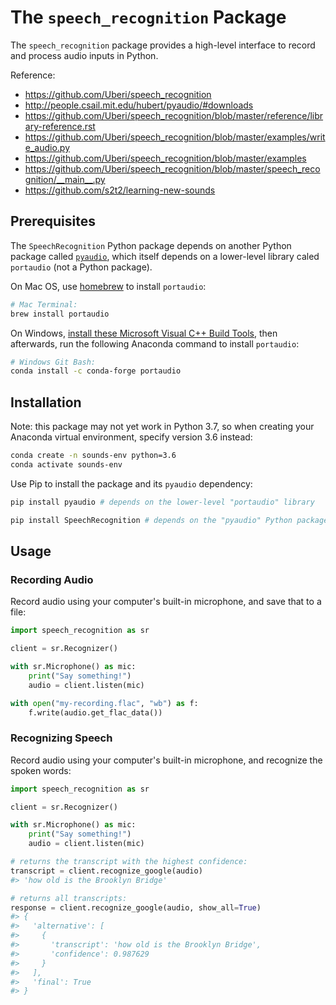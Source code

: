 # The `speech_recognition` Package

The `speech_recognition` package provides a high-level interface to record and process audio inputs in Python.

Reference:

  + https://github.com/Uberi/speech_recognition
  + http://people.csail.mit.edu/hubert/pyaudio/#downloads
  + https://github.com/Uberi/speech_recognition/blob/master/reference/library-reference.rst
  + https://github.com/Uberi/speech_recognition/blob/master/examples/write_audio.py
  + https://github.com/Uberi/speech_recognition/blob/master/examples
  + https://github.com/Uberi/speech_recognition/blob/master/speech_recognition/__main__.py
  + https://github.com/s2t2/learning-new-sounds

## Prerequisites

The `SpeechRecognition` Python package depends on another Python package called [`pyaudio`](http://people.csail.mit.edu/hubert/pyaudio/#downloads), which itself depends on a lower-level library caled `portaudio` (not a Python package).

On Mac OS, use [homebrew](/notes/clis/brew.md) to install `portaudio`:

```sh
# Mac Terminal:
brew install portaudio
```

On Windows, [install these Microsoft Visual C++ Build Tools](https://visualstudio.microsoft.com/downloads/), then afterwards, run the following Anaconda command to install `portaudio`:

```sh
# Windows Git Bash:
conda install -c conda-forge portaudio
```

## Installation

Note: this package may not yet work in Python 3.7, so when creating your Anaconda virtual environment, specify version 3.6 instead:

```sh
conda create -n sounds-env python=3.6
conda activate sounds-env
```

Use Pip to install the package and its `pyaudio` dependency:

```sh
pip install pyaudio # depends on the lower-level "portaudio" library

pip install SpeechRecognition # depends on the "pyaudio" Python package
```

## Usage

### Recording Audio

Record audio using your computer's built-in microphone, and save that to a file:

```py
import speech_recognition as sr

client = sr.Recognizer()

with sr.Microphone() as mic:
    print("Say something!")
    audio = client.listen(mic)

with open("my-recording.flac", "wb") as f:
    f.write(audio.get_flac_data())
```

### Recognizing Speech

Record audio using your computer's built-in microphone, and recognize the spoken words:

```py
import speech_recognition as sr

client = sr.Recognizer()

with sr.Microphone() as mic:
    print("Say something!")
    audio = client.listen(mic)

# returns the transcript with the highest confidence:
transcript = client.recognize_google(audio)
#> 'how old is the Brooklyn Bridge'

# returns all transcripts:
response = client.recognize_google(audio, show_all=True)
#> {
#>   'alternative': [
#>     {
#>       'transcript': 'how old is the Brooklyn Bridge',
#>       'confidence': 0.987629
#>     }
#>   ],
#>   'final': True
#> }
```
